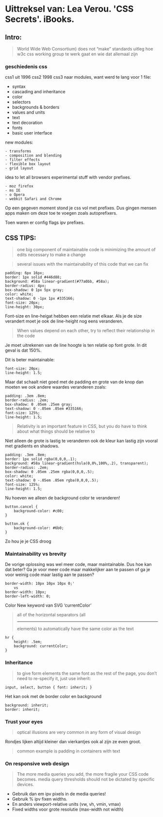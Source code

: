 # Uittreksel van: Lea Verou. 'CSS Secrets'. iBooks. 

## Intro:

> World Wide Web Consortium) does not “make” standards
> uitleg hoe w3c css working group te werk gaat en wie dat allemaal zijn

### geschiedenis css

css1 uit 1996
css2 1998
css3 naar modules, want werd te lang voor 1 file: 	
- syntax
- cascading and inheritance
- color
- selectors
- backgrounds & borders
- values and units
- text
- text decoration
- fonts
- basic user interface

new modules:
```
- transforms
- composition and blending
- filter effects
- flexible box layout
- grid layout
```

idea to let all browsers experimental stuff with vendor prefixes.
```
- moz firefox
- ms IE
- o Opera
- webkit Safari and Chrome
```

Op een gegeven moment stond je css vol met prefixes. Dus gingen mensen apps maken om deze toe te voegen zoals autoprefixers.

Toen waren er config flags ipv prefixes.

## CSS TIPS:

> one big component of maintainable code is minimizing the amount of edits necessary to make a change

> several issues with the maintainability of this code that we can fix

```
padding: 6px 16px;
border: 1px solid #446d88;
background: #58a linear-gradient(#77a0bb, #58a);
border-radius: 4px;
box-shadow: 0 1px 5px gray;
color: white;
text-shadow: 0 -1px 1px #335166;
font-size: 20px;
line-height: 30px;
```

Font-size en line-heigat hebben een relatie met elkaar. Als je de size verandert moet je ook de line-height nog eens veranderen.

> When values depend on each other, try to reflect their relationship in the code

Je moet uitrekenen van de line hoogte is ten relatie op font grote. In dit geval is dat 150%.

Dit is beter maintainable:
```
font-size: 20px;
line-height: 1.5;
```

Maar dat schaalt niet goed met de padding en grote van de knop
dan moeten we ook andere waardes veranderen zoals:
```
padding: .3em .8em;
border-radius: .2em;
box-shadow: 0 .05em .25em gray;
text-shadow: 0 -.05em .05em #335166;
font-size: 125%;
line-height: 1.5;
```

> Relativity is an important feature in CSS, but you do have to think about what things should be relative to

Niet alleen de grote is lastig te veranderen ook de kleur kan lastig zijn vooral met gradients en shadows.
```
padding: .3em .8em;
border: 1px solid rgba(0,0,0,.1);
background: #58a linear-gradient(hsla(0,0%,100%,.2), transparent);
border-radius: .2em;
box-shadow: 0 .05em .25em rgba(0,0,0,.5);
color: white;
text-shadow: 0 -.05em .05em rgba(0,0,0,.5);
font-size: 125%;
line-height: 1.5;
```

Nu hoeven we alleen de background color te veranderen!
```
button.cancel {
	background-color: #c00;
}

button.ok {
	background-color: #6b0;
}
```

Zo hou je je CSS droog

### Maintainability vs brevity
De vorige oplossing was wel meer code, maar maintainable. Dus hoe kan dat beter? Ga je voor meer code maar makkelijker aan te passen of ga je voor weinig code maar lastig aan te passen?
```
border-width: 10px 10px 10px 0;'
	vs 
border-width: 10px;
border-left-width: 0;
```

Color
New keyword van SVG ‘currentColor’
> all of the horizontal separators (all <hr> elements) to automatically have the same color as the text

```
hr {
    height: .5em;
    background: currentColor;
}
```

### Inheritance
> to give form elements the same font as the rest of the page, you don’t need to re-specify it, just use inherit:

```
input, select, button { font: inherit; }
```

Het kan ook met de border color en background
```
background: inherit;
border: inherit;
```

### Trust your eyes
> optical illusions are very common in any form of visual design

Rondjes lijken altijd kleiner dan vierkantjes ook al zijn ze even groot.

> common example is padding in containers with text

### On responsive web design
> The more media queries you add, the more fragile your CSS code becomes.
> media query thresholds should not be dictated by specific devices.

- Gebruik dan em ipv pixels in de media queries!
- Gebruik % ipv fixen widths.
- En anders viewport-relative units (vw, vh, vmin, vmax)
- Fixed widths voor grote resolutie (max-width not width)